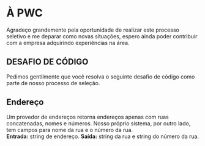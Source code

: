 # À PWC
  Agradeço grandemente pela oportunidade de realizar este processo seletivo e me deparar como novas situações, espero ainda poder contribuir com a empresa adquirindo experiências na área. 

## DESAFIO DE CÓDIGO
Pedimos gentilmente que você resolva o seguinte desafio de código como parte de nosso processo de seleção.

## Endereço
Um provedor de endereços retorna endereços apenas com ruas concatenadas, nomes e números.
Nosso próprio sistema, por outro lado, tem campos para nome da rua e o número da rua.<br />
**Entrada:** string de endereço.
**Saída:** string da rua e string do número da rua.
